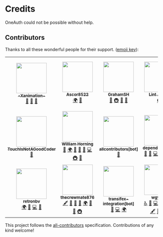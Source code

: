 # Credits

OneAuth could not be possible without help.

## Contributors

Thanks to all these wonderful people for their support. ([emoji key](https://allcontributors.org/docs/en/emoji-key)):

<div id="contributors-wrapper">
<!-- ALL-CONTRIBUTORS-LIST:START - Do not remove or modify this section -->
<!-- prettier-ignore-start -->
<!-- markdownlint-disable -->
<table>
  <tr>
    <td align="center"><a href="https://github.com/devxan"><img src="https://avatars.githubusercontent.com/u/57809064?v=4?s=100" width="100px;" alt=""/><br /><sub><b>-Xanimation-</b></sub></a><br /><a href="#design-devxan" title="Design">🎨</a> <a href="#ideas-devxan" title="Ideas, Planning, & Feedback">🤔</a> <a href="#business-devxan" title="Business development">💼</a></td>
    <td align="center"><a href="https://scratch.mit.edu/users/ascor"><img src="https://avatars.githubusercontent.com/u/17651422?v=4?s=100" width="100px;" alt=""/><br /><sub><b>Ascor8522</b></sub></a><br /><a href="#translation-Ascor8522" title="Translation">🌍</a> <a href="https://github.com/onedotprojects/auth/issues?q=author%3AAscor8522" title="Bug reports">🐛</a></td>
    <td align="center"><a href="https://grahamsh.com/"><img src="https://avatars.githubusercontent.com/u/64214252?v=4?s=100" width="100px;" alt=""/><br /><sub><b>GrahamSH</b></sub></a><br /><a href="#design-GrahamSH-LLK" title="Design">🎨</a> <a href="#infra-GrahamSH-LLK" title="Infrastructure (Hosting, Build-Tools, etc)">🚇</a> <a href="#business-GrahamSH-LLK" title="Business development">💼</a> <a href="https://github.com/onedotprojects/auth/issues?q=author%3AGrahamSH-LLK" title="Bug reports">🐛</a></td>
    <td align="center"><a href="https://github.com/samuelmeuli/lint-action"><img src="https://avatars.githubusercontent.com/u/59283862?v=4?s=100" width="100px;" alt=""/><br /><sub><b>Lint Action</b></sub></a><br /><a href="#infra-lint-action" title="Infrastructure (Hosting, Build-Tools, etc)">🚇</a></td>
    <td align="center"><a href="https://paul-s-reid.com/web-dev"><img src="https://avatars.githubusercontent.com/u/61329810?v=4?s=100" width="100px;" alt=""/><br /><sub><b>Paul Reid</b></sub></a><br /><a href="#design-RedGuy12" title="Design">🎨</a> <a href="#ideas-RedGuy12" title="Ideas, Planning, & Feedback">🤔</a> <a href="#maintenance-RedGuy12" title="Maintenance">🚧</a> <a href="https://github.com/onedotprojects/auth/issues?q=author%3ARedGuy12" title="Bug reports">🐛</a> <a href="https://github.com/onedotprojects/auth/pulls?q=is%3Apr+reviewed-by%3ARedGuy12" title="Reviewed Pull Requests">👀</a> <a href="#security-RedGuy12" title="Security">🛡️</a> <a href="#translation-RedGuy12" title="Translation">🌍</a> <a href="#infra-RedGuy12" title="Infrastructure (Hosting, Build-Tools, etc)">🚇</a> <a href="#business-RedGuy12" title="Business development">💼</a> <a href="https://github.com/onedotprojects/auth/commits?author=RedGuy12" title="Code">💻</a></td>
  </tr>
  <tr>
    <td align="center"><a href="https://github.com/Touchcreator"><img src="https://avatars.githubusercontent.com/u/64277067?v=4?s=100" width="100px;" alt=""/><br /><sub><b>TouchIsNotAGoodCoder</b></sub></a><br /><a href="#business-Touchcreator" title="Business development">💼</a></td>
    <td align="center"><a href="https://github.com/wgyt"><img src="https://avatars.githubusercontent.com/u/68466727?v=4?s=100" width="100px;" alt=""/><br /><sub><b>William Horning</b></sub></a><br /><a href="https://github.com/onedotprojects/auth/pulls?q=is%3Apr+reviewed-by%3Awgyt" title="Reviewed Pull Requests">👀</a> <a href="#translation-wgyt" title="Translation">🌍</a> <a href="https://github.com/onedotprojects/auth/issues?q=author%3Awgyt" title="Bug reports">🐛</a> <a href="#ideas-wgyt" title="Ideas, Planning, & Feedback">🤔</a> <a href="#design-wgyt" title="Design">🎨</a> <a href="https://github.com/onedotprojects/auth/commits?author=wgyt" title="Code">💻</a> <a href="#infra-wgyt" title="Infrastructure (Hosting, Build-Tools, etc)">🚇</a> <a href="#business-wgyt" title="Business development">💼</a></td>
    <td align="center"><a href="https://github.com/apps/allcontributors"><img src="https://avatars.githubusercontent.com/in/23186?v=4?s=100" width="100px;" alt=""/><br /><sub><b>allcontributors[bot]</b></sub></a><br /><a href="https://github.com/onedotprojects/auth/commits?author=allcontributors[bot]" title="Documentation">📖</a></td>
    <td align="center"><a href="https://github.com/apps/dependabot"><img src="https://avatars.githubusercontent.com/in/29110?v=4?s=100" width="100px;" alt=""/><br /><sub><b>dependabot[bot]</b></sub></a><br /><a href="#maintenance-dependabot[bot]" title="Maintenance">🚧</a> <a href="https://github.com/onedotprojects/auth/commits?author=dependabot[bot]" title="Documentation">📖</a> <a href="https://github.com/onedotprojects/auth/commits?author=dependabot[bot]" title="Code">💻</a> <a href="#translation-dependabot[bot]" title="Translation">🌍</a> <a href="#infra-dependabot[bot]" title="Infrastructure (Hosting, Build-Tools, etc)">🚇</a> <a href="#design-dependabot[bot]" title="Design">🎨</a></td>
    <td align="center"><a href="https://github.com/apps/imgbot"><img src="https://avatars.githubusercontent.com/in/4706?v=4?s=100" width="100px;" alt=""/><br /><sub><b>imgbot[bot]</b></sub></a><br /><a href="#design-imgbot[bot]" title="Design">🎨</a></td>
  </tr>
  <tr>
    <td align="center"><a href="https://retronbv.github.io/"><img src="https://avatars.githubusercontent.com/u/49005044?v=4?s=100" width="100px;" alt=""/><br /><sub><b>retronbv</b></sub></a><br /><a href="#translation-retronbv" title="Translation">🌍</a> <a href="#ideas-retronbv" title="Ideas, Planning, & Feedback">🤔</a> <a href="https://github.com/onedotprojects/auth/commits?author=retronbv" title="Code">💻</a> <a href="#business-retronbv" title="Business development">💼</a></td>
    <td align="center"><a href="https://thecrewmate876.github.io/"><img src="https://avatars.githubusercontent.com/u/76265544?v=4?s=100" width="100px;" alt=""/><br /><sub><b>thecrewmate876</b></sub></a><br /><a href="#content-thecrewmate876" title="Content">🖋</a> <a href="#business-thecrewmate876" title="Business development">💼</a> <a href="#maintenance-thecrewmate876" title="Maintenance">🚧</a> <a href="#ideas-thecrewmate876" title="Ideas, Planning, & Feedback">🤔</a> <a href="#translation-thecrewmate876" title="Translation">🌍</a> <a href="https://github.com/onedotprojects/auth/issues?q=author%3Athecrewmate876" title="Bug reports">🐛</a> <a href="https://github.com/onedotprojects/auth/commits?author=thecrewmate876" title="Documentation">📖</a> <a href="#infra-thecrewmate876" title="Infrastructure (Hosting, Build-Tools, etc)">🚇</a></td>
    <td align="center"><a href="https://github.com/apps/transifex-integration"><img src="https://avatars.githubusercontent.com/in/18568?v=4?s=100" width="100px;" alt=""/><br /><sub><b>transifex-integration[bot]</b></sub></a><br /><a href="https://github.com/onedotprojects/auth/commits?author=transifex-integration[bot]" title="Documentation">📖</a> <a href="https://github.com/onedotprojects/auth/commits?author=transifex-integration[bot]" title="Code">💻</a> <a href="#translation-transifex-integration[bot]" title="Translation">🌍</a></td>
    <td align="center"><a href="https://wgyt.tk/"><img src="https://avatars.githubusercontent.com/u/83586655?v=4?s=100" width="100px;" alt=""/><br /><sub><b>wgytbot</b></sub></a><br /><a href="#a11y-wgytbot" title="Accessibility">️️️️♿️</a> <a href="#ideas-wgytbot" title="Ideas, Planning, & Feedback">🤔</a> <a href="https://github.com/onedotprojects/auth/commits?author=wgytbot" title="Code">💻</a> <a href="#translation-wgytbot" title="Translation">🌍</a> <a href="#data-wgytbot" title="Data">🔣</a> <a href="#infra-wgytbot" title="Infrastructure (Hosting, Build-Tools, etc)">🚇</a> <a href="#content-wgytbot" title="Content">🖋</a> <a href="https://github.com/onedotprojects/auth/commits?author=wgytbot" title="Documentation">📖</a> <a href="#design-wgytbot" title="Design">🎨</a> <a href="#business-wgytbot" title="Business development">💼</a></td>
  </tr>
</table>

<!-- markdownlint-restore -->
<!-- prettier-ignore-end -->

<!-- ALL-CONTRIBUTORS-LIST:END -->
</div>

This project follows the [all-contributors](https://github.com/all-contributors/all-contributors) specification. Contributions of any kind welcome!
